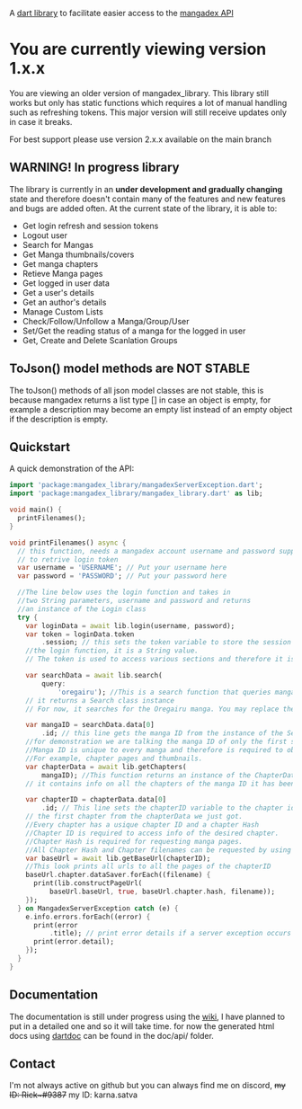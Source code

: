 A [dart library](https://pub.dev/packages/mangadex_library) to facilitate easier access to the [mangadex API](https://api.mangadex.org)

# You are currently viewing version 1.x.x
You are viewing an older version of mangadex_library. This library still works but only has static functions which requires a lot of manual handling such as refreshing tokens. This major version will still receive updates only in case it breaks.

For best support please use version 2.x.x available on the main branch

## WARNING! In progress library

The library is currently in an **under development and gradually changing** state and therefore doesn't contain many of the features and new features and bugs are added often. At the current state of the library, it is able to:

- Get login refresh and session tokens
- Logout user
- Search for Mangas
- Get Manga thumbnails/covers
- Get manga chapters
- Retieve Manga pages
- Get logged in user data
- Get a user's details
- Get an author's details
- Manage Custom Lists
- Check/Follow/Unfollow a Manga/Group/User
- Set/Get the reading status of a manga for the logged in user
- Get, Create and Delete Scanlation Groups

## ToJson() model methods are NOT STABLE
The toJson() methods of all json model classes are not stable, this is because mangadex returns a list type [] in case an object is empty, for example a description may become an empty list instead of an empty object if the description is empty.

## Quickstart

A quick demonstration of the API:

```dart
import 'package:mangadex_library/mangadexServerException.dart';
import 'package:mangadex_library/mangadex_library.dart' as lib;

void main() {
  printFilenames();
}

void printFilenames() async {
  // this function, needs a mangadex account username and password supplied
  // to retrive login token
  var username = 'USERNAME'; // Put your username here
  var password = 'PASSWORD'; // Put your password here

  //The line below uses the login function and takes in
  //two String parameters, username and password and returns
  //an instance of the Login class
  try {
    var loginData = await lib.login(username, password);
    var token = loginData.token
        .session; // this sets the token variable to store the session token obtained using
    //the login function, it is a String value.
    // The token is used to access various sections and therefore it is recommended to be made accessible at all times.

    var searchData = await lib.search(
        query:
            'oregairu'); //This is a search function that queries mangadex for the name of a manga
    // it returns a Search class instance
    // For now, it searches for the Oregairu manga. You may replace the String value with your desired query.

    var mangaID = searchData.data[0]
        .id; // this line gets the manga ID from the instance of the Search we just obtained
    //for demonstration we are talking the manga ID of only the first search result
    //Manga ID is unique to every manga and therefore is required to obtain any information regarding it
    //For example, chapter pages and thumbnails.
    var chapterData = await lib.getChapters(
        mangaID); //This function returns an instance of the ChapterData class,
    // it contains info on all the chapters of the manga ID it has been provided.

    var chapterID = chapterData.data[0]
        .id; // This line sets the chapterID variable to the chapter id of
    // the first chapter from the chapterData we just got.
    //Every chapter has a usique chapter ID and a chapter Hash
    //Chapter ID is required to access info of the desired chapter.
    //Chapter Hash is required for requesting manga pages.
    //All Chapter Hash and Chapter filenames can be requested by using the getBaseUrl() function
    var baseUrl = await lib.getBaseUrl(chapterID);
    //This look prints all urls to all the pages of the chapterID
    baseUrl.chapter.dataSaver.forEach((filename) {
      print(lib.constructPageUrl(
          baseUrl.baseUrl, true, baseUrl.chapter.hash, filename));
    });
  } on MangadexServerException catch (e) {
    e.info.errors.forEach((error) {
      print(error
          .title); // print error details if a server exception occurs (like invalid username or password)
      print(error.detail);
    });
  }
}

```

## Documentation

The documentation is still under progress using the [wiki](https://github.com/Riktam-Santra/mangadex_library/wiki), I have planned to put in a detailed one and so it will take time.
for now the generated html docs using [dartdoc](https://pub.dev/packages/dartdoc) can be found in the doc/api/ folder.

## Contact

I'm not always active on github but you can always find me on discord, ~~my ID: Rick\~#9387~~ my ID: karna.satva
